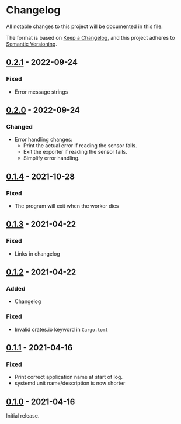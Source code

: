 # Changelog
All notable changes to this project will be documented in this file.

The format is based on [Keep a Changelog](https://keepachangelog.com/en/1.0.0/),
and this project adheres to [Semantic Versioning](https://semver.org/spec/v2.0.0.html).

## [0.2.1] - 2022-09-24

### Fixed

* Error message strings


## [0.2.0] - 2022-09-24

### Changed

* Error handling changes:
  * Print the actual error if reading the sensor fails.
  * Exit the exporter if reading the sensor fails.
  * Simplify error handling.


## [0.1.4] - 2021-10-28

### Fixed

* The program will exit when the worker dies


## [0.1.3] - 2021-04-22

### Fixed

* Links in changelog


## [0.1.2] - 2021-04-22

### Added

* Changelog

### Fixed

* Invalid crates.io keyword in `Cargo.toml`


## [0.1.1] - 2021-04-16

### Fixed

* Print correct application name at start of log.
* systemd unit name/description is now shorter


## [0.1.0] - 2021-04-16

Initial release.

[Unreleased]: https://github.com/jgosmann/rpi-mh-z19c-exporter/compare/v0.2.1...HEAD
[0.2.1]: https://github.com/jgosmann/rpi-mh-z19c-exporter/compare/v0.2.0...v0.2.1
[0.2.0]: https://github.com/jgosmann/rpi-mh-z19c-exporter/compare/v0.1.4...v0.2.0
[0.1.4]: https://github.com/jgosmann/rpi-mh-z19c-exporter/compare/v0.1.3...v0.1.4
[0.1.3]: https://github.com/jgosmann/rpi-mh-z19c-exporter/compare/v0.1.2...v0.1.3
[0.1.2]: https://github.com/jgosmann/rpi-mh-z19c-exporter/compare/v0.1.1...v0.1.2
[0.1.1]: https://github.com/jgosmann/rpi-mh-z19c-exporter/compare/v0.1.0...v0.1.1
[0.1.0]: https://github.com/jgosmann/rpi-mh-z19c-exporter/releases/tag/v0.1.0

